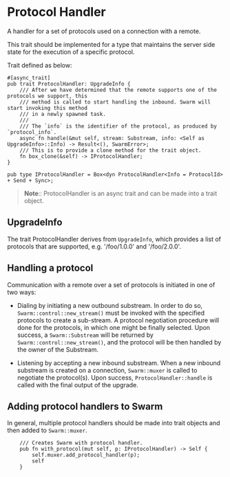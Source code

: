 
# Protocol Handler



A handler for a set of protocols used on a connection with a remote.

This trait should be implemented for a type that maintains the server side state for the execution of a specific protocol.

Trait defined as below:

```no_run
#[async_trait]
pub trait ProtocolHandler: UpgradeInfo {
    /// After we have determined that the remote supports one of the protocols we support, this
    /// method is called to start handling the inbound. Swarm will start invoking this method
    /// in a newly spawned task.
    ///
    /// The `info` is the identifier of the protocol, as produced by `protocol_info`.
    async fn handle(&mut self, stream: Substream, info: <Self as UpgradeInfo>::Info) -> Result<(), SwarmError>;
    /// This is to provide a clone method for the trait object.
    fn box_clone(&self) -> IProtocolHandler;
}

pub type IProtocolHandler = Box<dyn ProtocolHandler<Info = ProtocolId> + Send + Sync>;
```

> **Note**:: ProtocolHandler is an async trait and can be made into a trait object.


## UpgradeInfo

The trait ProtocolHandler derives from `UpgradeInfo`, which provides a list of protocols that are supported, e.g. '/foo/1.0.0' and '/foo/2.0.0'.


## Handling a protocol

Communication with a remote over a set of protocols is initiated in one of two ways:

  - Dialing by initiating a new outbound substream. In order to do so, `Swarm::control::new_stream()` must be invoked with the specified protocols to create a sub-stream. A protocol negotiation procedure will done for the protocols, in which one might be finally selected. Upon success, a `Swarm::Substream` will be returned by `Swarm::control::new_stream()`, and the protocol will be then handled by the owner of the Substream. 

  - Listening by accepting a new inbound substream. When a new inbound substream is created on a connection, `Swarm::muxer` is called to negotiate the protocol(s). Upon success, `ProtocolHandler::handle` is called with the final output of the upgrade.

## Adding protocol handlers to Swarm

In general, multiple protocol handlers should be made into trait objects and then added to `Swarm::muxer`.

```no_run
    /// Creates Swarm with protocol handler.
    pub fn with_protocol(mut self, p: IProtocolHandler) -> Self {
        self.muxer.add_protocol_handler(p);
        self
    }
```



